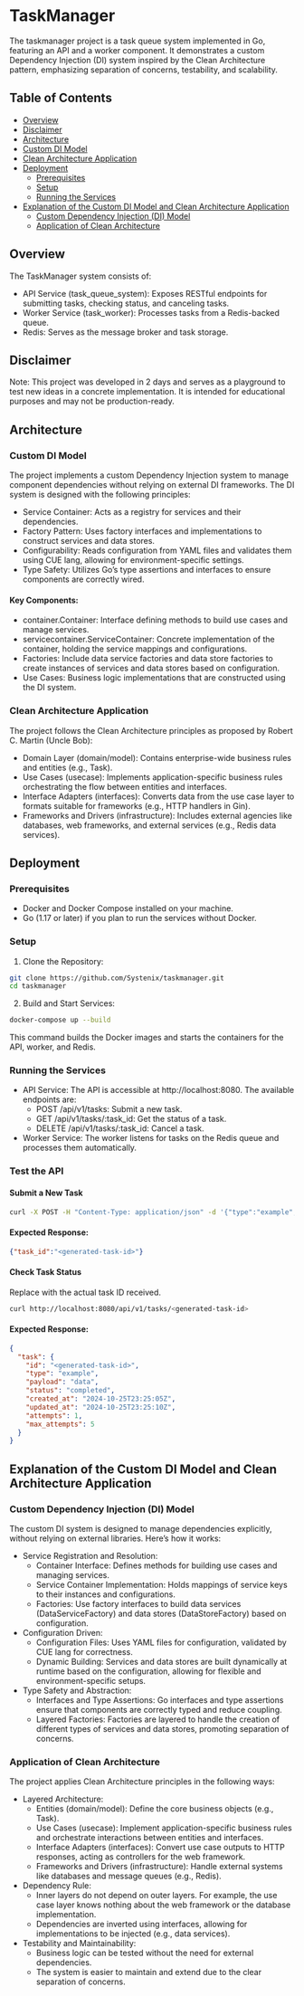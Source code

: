 # TaskManager

The taskmanager project is a task queue system implemented in Go, featuring an API and a worker component. It demonstrates a custom Dependency Injection (DI) system inspired by the Clean Architecture pattern, emphasizing separation of concerns, testability, and scalability.

## Table of Contents

- [Overview](#overview)
- [Disclaimer](#disclaimer)
- [Architecture](#architecture)
- [Custom DI Model](#custom-di-model)
- [Clean Architecture Application](#clean-architecture-application)
- [Deployment](#deployment)
  - [Prerequisites](#prerequisites)
  - [Setup](#setup)
  - [Running the Services](#running-the-services)
- [Explanation of the Custom DI Model and Clean Architecture Application](#explanation-of-the-custom-di-model-and-clean-architecture-application)
  - [Custom Dependency Injection (DI) Model](#custom-dependency-injection-di-model)
  - [Application of Clean Architecture](#application-of-clean-architecture)

## Overview

The TaskManager system consists of:

- API Service (task_queue_system): Exposes RESTful endpoints for submitting tasks, checking status, and canceling tasks.
- Worker Service (task_worker): Processes tasks from a Redis-backed queue.
- Redis: Serves as the message broker and task storage.

## Disclaimer

Note: This project was developed in 2 days and serves as a playground to test new ideas in a concrete implementation. It is intended for educational purposes and may not be production-ready.

## Architecture

### Custom DI Model

The project implements a custom Dependency Injection system to manage component dependencies without relying on external DI frameworks. The DI system is designed with the following principles:

- Service Container: Acts as a registry for services and their dependencies.
- Factory Pattern: Uses factory interfaces and implementations to construct services and data stores.
- Configurability: Reads configuration from YAML files and validates them using CUE lang, allowing for environment-specific settings.
- Type Safety: Utilizes Go’s type assertions and interfaces to ensure components are correctly wired.

#### Key Components:

- container.Container: Interface defining methods to build use cases and manage services.
- servicecontainer.ServiceContainer: Concrete implementation of the container, holding the service mappings and configurations.
- Factories: Include data service factories and data store factories to create instances of services and data stores based on configuration.
- Use Cases: Business logic implementations that are constructed using the DI system.

### Clean Architecture Application

The project follows the Clean Architecture principles as proposed by Robert C. Martin (Uncle Bob):

- Domain Layer (domain/model): Contains enterprise-wide business rules and entities (e.g., Task).
- Use Cases (usecase): Implements application-specific business rules orchestrating the flow between entities and interfaces.
- Interface Adapters (interfaces): Converts data from the use case layer to formats suitable for frameworks (e.g., HTTP handlers in Gin).
- Frameworks and Drivers (infrastructure): Includes external agencies like databases, web frameworks, and external services (e.g., Redis data services).

## Deployment

### Prerequisites

- Docker and Docker Compose installed on your machine.
- Go (1.17 or later) if you plan to run the services without Docker.

### Setup

1. Clone the Repository:

```bash
git clone https://github.com/Systenix/taskmanager.git
cd taskmanager
```

2. Build and Start Services:

```bash
docker-compose up --build
```

This command builds the Docker images and starts the containers for the API, worker, and Redis.

### Running the Services

- API Service: The API is accessible at http://localhost:8080. The available endpoints are:
    - POST /api/v1/tasks: Submit a new task.
    - GET /api/v1/tasks/:task_id: Get the status of a task.
    - DELETE /api/v1/tasks/:task_id: Cancel a task.
- Worker Service: The worker listens for tasks on the Redis queue and processes them automatically.

### Test the API

#### Submit a New Task

```bash
curl -X POST -H "Content-Type: application/json" -d '{"type":"example","payload":"data"}' http://localhost:8080/api/v1/tasks
```

#### Expected Response:

```json
{"task_id":"<generated-task-id>"}
```

#### Check Task Status

Replace <generated-task-id> with the actual task ID received.

```bash
curl http://localhost:8080/api/v1/tasks/<generated-task-id>
```

#### Expected Response:

```json
{
  "task": {
    "id": "<generated-task-id>",
    "type": "example",
    "payload": "data",
    "status": "completed",
    "created_at": "2024-10-25T23:25:05Z",
    "updated_at": "2024-10-25T23:25:10Z",
    "attempts": 1,
    "max_attempts": 5
  }
}
```


## Explanation of the Custom DI Model and Clean Architecture Application

### Custom Dependency Injection (DI) Model

The custom DI system is designed to manage dependencies explicitly, without relying on external libraries. Here’s how it works:

- Service Registration and Resolution:
  - Container Interface: Defines methods for building use cases and managing services.
  - Service Container Implementation: Holds mappings of service keys to their instances and configurations.
  - Factories: Use factory interfaces to build data services (DataServiceFactory) and data stores (DataStoreFactory) based on configuration.
- Configuration Driven:
  - Configuration Files: Uses YAML files for configuration, validated by CUE lang for correctness.
  - Dynamic Building: Services and data stores are built dynamically at runtime based on the configuration, allowing for flexible and environment-specific setups.
- Type Safety and Abstraction:
  - Interfaces and Type Assertions: Go interfaces and type assertions ensure that components are correctly typed and reduce coupling.
  - Layered Factories: Factories are layered to handle the creation of different types of services and data stores, promoting separation of concerns.

### Application of Clean Architecture

The project applies Clean Architecture principles in the following ways:

- Layered Architecture:
  - Entities (domain/model): Define the core business objects (e.g., Task).
  - Use Cases (usecase): Implement application-specific business rules and orchestrate interactions between entities and interfaces.
  - Interface Adapters (interfaces): Convert use case outputs to HTTP responses, acting as controllers for the web framework.
  - Frameworks and Drivers (infrastructure): Handle external systems like databases and message queues (e.g., Redis).
- Dependency Rule:
  - Inner layers do not depend on outer layers. For example, the use case layer knows nothing about the web framework or the database implementation.
  - Dependencies are inverted using interfaces, allowing for implementations to be injected (e.g., data services).
- Testability and Maintainability:
  - Business logic can be tested without the need for external dependencies.
  - The system is easier to maintain and extend due to the clear separation of concerns.
